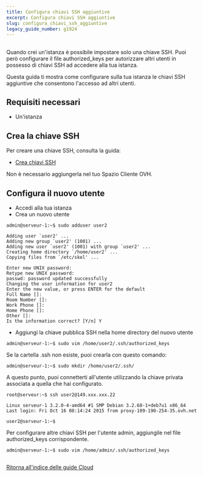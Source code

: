 ```yaml
---
title: Configura chiavi SSH aggiuntive
excerpt: Configura chiavi SSH aggiuntive
slug: configura_chiavi_ssh_aggiuntive
legacy_guide_number: g1924
---
```



## 
Quando crei un'istanza è possibile impostare solo una chiave SSH.
Puoi però configurare il file authorized_keys per autorizzare altri utenti in possesso di chiavi SSH ad accedere alla tua istanza.

Questa guida ti mostra come configurare sulla tua istanza le chiavi SSH aggiuntive che consentono l'accesso ad altri utenti.


## Requisiti necessari

- Un'istanza




## Crea la chiave SSH
Per creare una chiave SSH, consulta la guida:

- [Crea chiavi SSH]({legacy}1769)


Non è necessario aggiungerla nel tuo Spazio Cliente OVH.


## Configura il nuovo utente

- Accedi alla tua istanza
- Crea un nuovo utente

```
admin@serveur-1:~$ sudo adduser user2

Adding user `user2' ...
Adding new group `user2' (1001) ...
Adding new user `user2' (1001) with group `user2' ...
Creating home directory `/home/user2' ...
Copying files from `/etc/skel' ...

Enter new UNIX password:
Retype new UNIX password:
passwd: password updated successfully
Changing the user information for user2
Enter the new value, or press ENTER for the default
Full Name []:
Room Number []:
Work Phone []:
Home Phone []:
Other []:
Is the information correct? [Y/n] Y
```


- Aggiungi la chiave pubblica SSH nella home directory del nuovo utente

```
admin@serveur-1:~$ sudo vim /home/user2/.ssh/authorized_keys
```



Se la cartella .ssh non esiste, puoi crearla con questo comando:

```
admin@serveur-1:~$ sudo mkdir /home/user2/.ssh/
```


A questo punto, puoi connetterti all'utente utilizzando la chiave privata associata a quella che hai configurato.

```
root@serveur:~$ ssh user2@149.xxx.xxx.22

Linux serveur-1 3.2.0-4-amd64 #1 SMP Debian 3.2.68-1+deb7u1 x86_64
Last login: Fri Oct 16 08:14:24 2015 from proxy-109-190-254-35.ovh.net

user2@serveur-1:~$
```


Per configurare altre chiavi SSH per l'utente admin, aggiungile nel file authorized_keys corrispondente.

```
admin@serveur-1:~$ sudo vim /home/admin/.ssh/authorized_keys
```




## 
[Ritorna all'indice delle guide Cloud]({legacy}1785)

